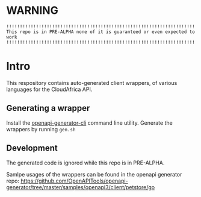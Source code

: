 # WARNING

```
!!!!!!!!!!!!!!!!!!!!!!!!!!!!!!!!!!!!!!!!!!!!!!!!!!!!!!!!!!!!!!!!!!!!!!!!
This repo is in PRE-ALPHA none of it is guaranteed or even expected to work
!!!!!!!!!!!!!!!!!!!!!!!!!!!!!!!!!!!!!!!!!!!!!!!!!!!!!!!!!!!!!!!!!!!!!!!!
```


# Intro

This respository contains auto-generated client wrappers, of various languages for the CloudAfrica API.


## Generating a wrapper

Install the [openapi-generator-cli](https://openapi-generator.tech/docs/installation) command line utility.
Generate the wrappers by running `gen.sh`


## Development

The generated code is ignored while this repo is in PRE-ALPHA.

Samlpe usages of the wrappers can be found in the openapi generator repo: https://github.com/OpenAPITools/openapi-generator/tree/master/samples/openapi3/client/petstore/go
